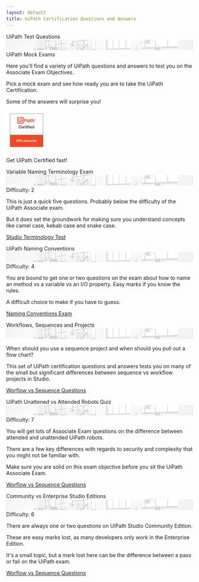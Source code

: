 ```yaml
---
layout: default
title: UiPath Certification Questions and Answers
---
```

<div class="row">
   
   
<div class=" col-12 col-xs-12 col-sm-12 col-md-6 col-lg-6 col-xl-4 mb-2  d-flex align-items-stretch">
   <div class="card" >
      <div class="card-header">UiPath Test Questions<a  ></a></div>
      <img src="/assets/background-small4.jpg" class="card-img-top" alt="uipath certification">
      <div class="card-body d-flex flex-column">
         <div class="alert alert-secondary text-center" role="alert">UiPath Mock Exams</div>
         <p class="card-text">Here you'll find a variety of UiPath questions and answers to test you on the Associate Exam Objectives. </p>
         <p class="card-text">Pick a mock exam and see how ready you are to take the UiPath Certification.</p>
         <p class="card-text">Some of the answers will surprise you!</p>
         <img src="/assets/uipath-certified-associate-badge-sm.jpg" class="img-fluid img-thumbnail mx-auto d-block" alt="uipath certified associate badge">
         <p class="card-text text-center mt-2">Get UiPath Certified fast!</p>
      </div>
   </div>
</div>
   
   
   
<div class=" col-12 col-xs-12 col-sm-12 col-md-6 col-lg-6 col-xl-4 mb-2  d-flex align-items-stretch">
   <div class="card" >
      <div class="card-header">Variable Naming Terminology Exam<a  ></a></div>
      <img src="/assets/background-small4.jpg" class="card-img-top" alt="uipath certification">
      <div class="card-body d-flex flex-column">
         <div class="alert alert-info text-center" role="alert">Difficulty: 2</div>
         <p class="card-text">This is just a quick five questions. Probably below the difficulty of the UiPath Associate exam. 
         </p>
         <p class="card-text">But it does set the groundwork for making sure you understand concepts like camel case, kebab case and snake case.</p>
         <p class="text-center mt-auto"><a href="http://uipath.rpacertified.com/2020/10/12/variable-naming-conventions-test.html" class="text-center  btn btn-outline-primary btn-sm">Studio Terminology Test</a></p>
      </div>
   </div>
</div>



<div class=" col-12 col-xs-12 col-sm-12 col-md-6 col-lg-6 col-xl-4 mb-2  d-flex align-items-stretch">
   <div class="card" >
      <div class="card-header">UiPath Naming Conventions<a  ></a></div>
      <img src="/assets/background-small4.jpg" class="card-img-top" alt="uipath certification">
      <div class="card-body d-flex flex-column">
         <div class="alert alert-primary text-center" role="alert">Difficulty: 4</div>
         <p class="card-text">You are bound to get one or two questions on the exam about how to name an method vs a variable vs an I/O property. Easy marks if you know the rules. </p>
         <p class="card-text">A difficult choice to make if you have to guess.</p>
         <p class="text-center mt-auto"><a href="http://uipath.rpacertified.com/2020/10/12/kebab-camel-pascal-case-quiz.html" class="text-center  btn btn-outline-primary btn-sm">Naming Conventions Exam</a></p>
      </div>
   </div>
</div>



<div class=" col-12 col-xs-12 col-sm-12 col-md-6 col-lg-6 col-xl-4 mb-2  d-flex align-items-stretch">
   <div class="card" >
      <div class="card-header">Workflows, Sequences and Projects<a  ></a></div>
      <img src="/assets/background-small4.jpg" class="card-img-top" alt="uipath certification">
      <div class="card-body d-flex flex-column">
         <div class="alert alert-success text-center" role="alert">
            <p class="card-text">When should you use a sequence project and when should you pull out a flow chart? </p>
            <p class="card-text">This set of UiPath certification questions and answers tests you on many of the small but significant differences between sequence vs workflow projects in Studio.</p>
            <p class="text-center mt-auto"><a href="http://uipath.rpacertified.com/2020/10/12/workflow-sequences-flowcharts-quiz.html" class="text-center  btn btn-outline-primary btn-sm">Worflow vs Sequence Questions</a></p>
         </div>
      </div>
   </div>
</div>
   
   
   
   
   
   <div class=" col-12 col-xs-12 col-sm-12 col-md-6 col-lg-6 col-xl-4 mb-2  d-flex align-items-stretch">
      <div class="card" >
         <div class="card-header">UiPath Unattened vs Attended Robots Quiz<a  ></a></div>
         <img src="/assets/background-small4.jpg" class="card-img-top" alt="uipath certification">
         <div class="card-body d-flex flex-column">
            <div class="alert alert-danger text-center" role="alert">Difficulty: 7</div>
            <p class="card-text">You will get lots of Associate Exam questions on the difference between attended and unattended UiPath robots.</p>
            <p class="card-text">There are a few key differences with regards to security and complexity that you might not be familiar with.</p>
            <p class="card-text">Make sure you are solid on this exam objective before you sit the UiPath Associate Exam.</p>
            <p class="text-center mt-auto"><a href="/2020/01/01/attended-vs-unattened-quiz.html" class="text-center  btn btn-outline-primary btn-sm">Worflow vs Sequence Questions</a></p>
         </div>
      </div>
   </div>
   
   
   
   <div class=" col-12 col-xs-12 col-sm-12 col-md-6 col-lg-6 col-xl-4 mb-2  d-flex align-items-stretch">
      <div class="card" >
         <div class="card-header">Community vs Enterprise Studio Editions<a  ></a></div>
         <img src="/assets/background-small4.jpg" class="card-img-top" alt="uipath certification">
         <div class="card-body d-flex flex-column">
            <div class="alert alert-warning text-center" role="alert">Difficulty: 6</div>
            <p class="card-text">There are always one or two questions on UiPath Studio Community Edition.</p>
            <p class="card-text">These are easy marks lost, as many developers only work in the Enterprise Edition.</p>
            <p class="card-text">It's a small topic, but a mark lost here can be the difference between a pass or fail on the UiPath exam.</p>
            <p class="text-center mt-auto"><a href="/2020/01/01/community-vs-enterprise-studio.html" class="text-center  btn btn-outline-primary btn-sm">Worflow vs Sequence Questions</a></p>
         </div>
      </div>
   </div>
   
   
   
</div>
